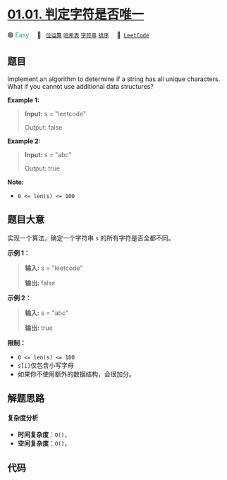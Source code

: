 # [01.01. 判定字符是否唯一](https://leetcode.cn/problems/is-unique-lcci)

🟢 <font color=#15bd66>Easy</font>&emsp; 🔖&ensp; [`位运算`](/tag/bit-manipulation.md) [`哈希表`](/tag/hash-table.md) [`字符串`](/tag/string.md) [`排序`](/tag/sorting.md)&emsp; 🔗&ensp;[`LeetCode`](https://leetcode.cn/problems/is-unique-lcci)

## 题目

Implement an algorithm to determine if a string has all unique characters.
What if you cannot use additional data structures?

**Example 1:**

> **Input:** s = "leetcode"
>
> Output: false

**Example 2:**

> **Input:** s = "abc"
>
> Output: true

**Note:**

- `0 <= len(s) <= 100 `

## 题目大意

实现一个算法，确定一个字符串 `s` 的所有字符是否全都不同。

**示例 1：**

> **输入:** s = "leetcode"
>
> **输出:** false

**示例 2：**

> **输入:** s = "abc"
>
> **输出:** true

**限制：**

- `0 <= len(s) <= 100 `
- `s[i]`仅包含小写字母
- 如果你不使用额外的数据结构，会很加分。

## 解题思路

#### 复杂度分析

- **时间复杂度**：`O()`，
- **空间复杂度**：`O()`，

## 代码

```javascript

```
